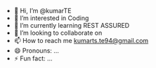 - 👋 Hi, I’m @kumarTE
- 👀 I’m interested in Coding
- 🌱 I’m currently learning REST ASSURED
- 💞️ I’m looking to collaborate on 
- 📫 How to reach me kumarts.te94@gmail.com
- 😄 Pronouns: ...
- ⚡ Fun fact: ...

<!---
kumarTE/kumarTE is a ✨ special ✨ repository because its `README.md` (this file) appears on your GitHub profile.
You can click the Preview link to take a look at your changes.
--->

